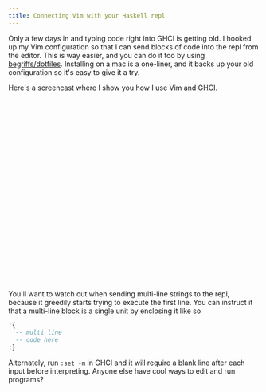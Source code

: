 ```yaml
---
title: Connecting Vim with your Haskell repl
---
```


Only a few days in and typing code right into GHCI is getting old.
I hooked up my Vim configuration so that I can send blocks of code
into the repl from the editor. This is way easier, and you can do
it too by using [begriffs/dotfiles](https://github.com/begriffs/dotfiles).
Installing on a mac is a one-liner, and it backs up your old
configuration so it's easy to give it a try.

Here's a screencast where I show you how I use Vim and GHCI.

<div id="wistia_5lfe805pzx" class="wistia_embed" style="width:640px;height:360px;"> </div>
<script charset="ISO-8859-1" src="//fast.wistia.com/assets/external/E-v1.js"></script>
<script>
wistiaEmbed = Wistia.embed("5lfe805pzx", { videoFoam: true });
</script>

###

You'll want to watch out when sending multi-line strings to the
repl, because it greedily starts trying to execute the first line.
You can instruct it that a multi-line block is a single unit by
enclosing it like so

```haskell
:{
  -- multi line
  -- code here
:}
```

Alternately, run `:set +m` in GHCI and it will require a blank line
after each input before interpreting. Anyone else have cool ways
to edit and run programs?
